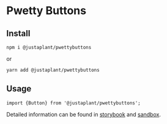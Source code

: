 # Pwetty Buttons

## Install
`npm i @justaplant/pwettybuttons`

or

`yarn add @justaplant/pwettybuttons`

## Usage
`import {Button} from '@justaplant/pwettybuttons';`

Detailed information can be found in [storybook](https://60c1045d60dd96003be4728c-zuylmdsomo.chromatic.com/?path=/story/intro--page) and [sandbox](https://codesandbox.io/s/pwettybuttons-066bs?file=/src/App.js).
